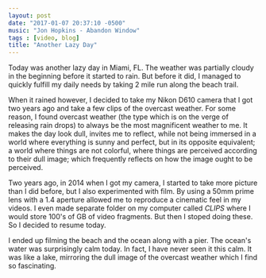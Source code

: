 ```yaml
---
layout: post
date: "2017-01-07 20:37:10 -0500"
music: "Jon Hopkins - Abandon Window"
tags : [video, blog]
title: "Another Lazy Day"
---
```


Today was another lazy day in Miami, FL. The weather was partially cloudy in the beginning before it started to rain. But before it did, I managed to quickly fulfill my daily needs by taking 2 mile run along the beach trail.

When it rained however, I decided to take my Nikon D610 camera that I got two years ago and take a few clips of the overcast weather. For some reason, I found overcast weather (the type which is on the verge of releasing rain drops) to always be the most magnificent weather to me. It makes the day look dull, invites me to reflect, while not being immersed in a world where everything is sunny and perfect, but in its opposite equivalent; a world where things are not colorful, where things are perceived according to their dull image; which frequently reflects on how the image ought to be perceived.

Two years ago, in 2014 when I got my camera, I started to take more picture than I did before, but I also experimented with film. By using a 50mm prime lens with a 1.4 aperture allowed me to reproduce a cinematic feel in my videos. I even made separate folder on my computer called *CLIPS* where I would store 100's of GB of video fragments. But then I stoped doing these. So I decided to resume today.

I ended up filming the beach and the ocean along with a pier. The ocean's water was surprisingly calm today. In fact, I have never seen it this calm. It was like a lake, mirroring the dull image of the overcast weather which I find so fascinating.
